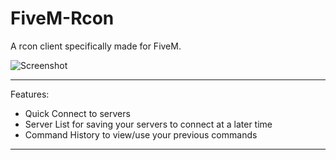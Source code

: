 # FiveM-Rcon

A rcon client specifically made for FiveM.

![Screenshot](https://i.imgur.com/94gpwOZ.png)

---

Features:
* Quick Connect to servers
* Server List for saving your servers to connect at a later time
* Command History to view/use your previous commands

---